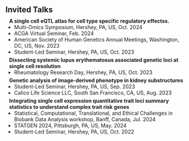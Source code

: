 <h1 id="invited-talks"></h1>

<h2 style="margin: 60px 0px 10px;">Invited Talks</h2>


<h4 style="margin:0 10px 0;">A single cell eQTL atlas for cell type specific regulatory effectss.</h4>

<ul style="margin:0 0 5px;">
   <li>Multi-Omics Symposium, Hershey, PA, US, Oct. 2024</li>
  <li>ACGA Virtual Seminar, Feb. 2024</li>
  <li>American Society of Human Genetics Annual Meetings, Washington, DC, US, Nov. 2023</li>
  <li>Student-Led Seminar, Hershey, PA, US, Oct. 2023</li>
</ul>

<h4 style="margin:0 10px 0;">Dissecting systemic lupus erythematosus associated genetic loci at single cell resolution</h4>

<ul style="margin:0 0 5px;">
  <li>Rheumatology Research Day, Hershey, PA, US, Oct. 2023</li>
</ul>

<h4 style="margin:0 10px 0;">Genetic analysis of image-derived phenotype in kidney substructures</h4>

<ul style="margin:0 0 5px;">
   <li>Student-Led Seminar, Hershey, PA, US, Sep. 2023</li>
  <li>Calico Life Science LLC, South San Francisco, CA, US, Aug. 2023</li>
</ul>

<h4 style="margin:0 10px 0;">Integrating single cell expression quantitative trait loci summary statistics to understand complex trait risk genes</h4>

<ul style="margin:0 0 5px;">
  <li>Statistical, Computational, Translational, and Ethical Challenges in Biobank Data Analysis workshop, Banff, Canada, Jul. 2024</li>
  <li>STATGEN 2024, Pittsburgh, PA, US, May. 2024</li>
  <li>Student-Led Seminar, Hershey, PA, US, Oct. 2022</li>
</ul>
